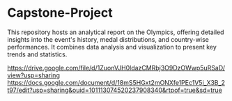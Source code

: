# Capstone-Project
This repository hosts an analytical report on the Olympics, offering detailed insights into the event's history, medal distributions, and country-wise performances. It combines data analysis and visualization to present key trends and statistics.

https://drive.google.com/file/d/1ZuonVJH0ldazCMRbj3O9DzOWwp5uRSaD/view?usp=sharing
https://docs.google.com/document/d/18mS5HGxt2mONXfe1PEc1V5i_X3B_2t97/edit?usp=sharing&ouid=101113074520237908340&rtpof=true&sd=true

